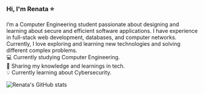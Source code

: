 ### Hi, I'm Renata ⭐
I’m a Computer Engineering student passionate about designing and learning about secure and efficient software applications. I have experience in full-stack web development, databases, and computer networks. Currently, I love exploring and learning new technologies and solving different complex problems. <br/> 
💻 Currently studying Computer Engineering. <br/> 
📖 Sharing my knowledge and learnings in tech. <br/> 
💡 Currently learning about Cybersecurity. <br/>

![Renata's GitHub stats](https://github-readme-stats.vercel.app/api?username=codrenatat&show_icons=true&theme=catppuccin_mocha)
